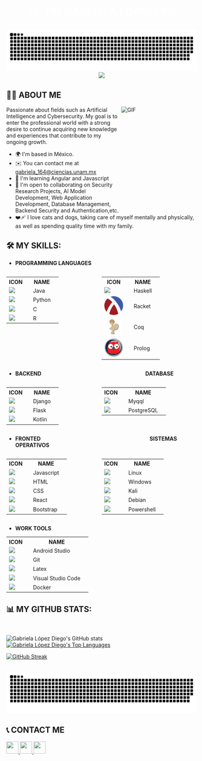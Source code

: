 <h1 align="center" style="color:#FFFFFF;">¡Hi, I'M GABRIELA LÓPEZ! 👽✨ </h1>

<div align="center">
  <img src="https://raw.githubusercontent.com/Elanza-48/Elanza-48/main/resources/img/github-contribution-grid-snake.svg"/>
  <br>
  
  <img src="https://readme-typing-svg.demolab.com?font=Fira+Code&size=22&duration=3000&pause=200&color=F6C140&random=false&width=435&lines=Computer+Science+Student;At+Faculty+of+Science%2C+UNAM" >
</div>

## 👧🏻 ABOUT ME 

<img align="right" alt="GIF" height="280" width="200"  src="https://i.giphy.com/media/v1.Y2lkPTc5MGI3NjExdm05bzZqNGtoODkxeDZtaXlvMWZlMzdtZXExdmx6dXJoZDd4dGx3cyZlcD12MV9pbnRlcm5hbF9naWZfYnlfaWQmY3Q9Zw/uWXDXIyrkLtA17XfTI/giphy.gif" />


<p>
Passionate about fields such as Artificial Intelligence and Cybersecurity. My goal is to enter
the professional world with a strong desire to continue acquiring new knowledge and experiences that contribute to my ongoing growth.
</p>

* 🌍  I'm based in México.
* ✉️  You can contact me at [gabriela\_164@ciencias.unam.mx](mailto:gabriela_164@ciencias.unam.mx)
* 🧠  I'm learning Angular and Javascript
* 🤝  I'm open to collaborating on Security Research Projects, AI Model Development, Web Application Development, Database Management, Backend Security and Authentication,etc.
* ❤️‍🩹 I love cats and dogs, taking care of myself mentally and physically, as well as spending quality time with my family. 


## 🛠️ MY SKILLS:

* **PROGRAMMING LANGUAGES**
<div style="display: flex; justify-content: space-around;">
<table>
  <tr>
    <th> ICON <th>
    <th> NAME <th>
  </tr>
  <tr>
    <td> 
    <img src="https://skillicons.dev/icons?i=java"/>
    <td>
    <td> Java  <td>
  </tr>
  <tr>
    <td> <img src="https://skillicons.dev/icons?i=py"/> <td>
    <td> Python <td>
  </tr>
  <tr>
    <td> <img src="https://skillicons.dev/icons?i=c"/> <td>
    <td> C  <td>
  </tr>
  <tr>
    <td> <img src="https://skillicons.dev/icons?i=r&theme=light"/> <td>
    <td> R <td>
  </tr>
</table>

<table>
  <tr>
    <th> ICON <th>
    <th> NAME <th>
  </tr>
  
  <tr>
    <td> <img src="https://skillicons.dev/icons?i=haskell&theme=light"/> <td>
    <td> Haskell <td>
    <tr>
      <td> <img src="img/racket.png" width="50"/> <td>
      <td> Racket <td>
    <tr>
      <td> <img src="img/coq.png" width="50"/> <td>
      <td> Coq <td>
    <tr>
      <td> <img src="img/prolog.png" width="50" /> <td>
      <td> Prolog <td>
  </tr>
</table>
</div>

* **BACKEND &nbsp;&nbsp;&nbsp;&nbsp;&nbsp;&nbsp;&nbsp;&nbsp;&nbsp;&nbsp;&nbsp;&nbsp;&nbsp;&nbsp;&nbsp;&nbsp;&nbsp;&nbsp;&nbsp;&nbsp;&nbsp;&nbsp;&nbsp;&nbsp;&nbsp;&nbsp;&nbsp;&nbsp;&nbsp;&nbsp;&nbsp;&nbsp;&nbsp;&nbsp;&nbsp;&nbsp;&nbsp;&nbsp;&nbsp;&nbsp;&nbsp;&nbsp;&nbsp;&nbsp;&nbsp;&nbsp;&nbsp;&nbsp;&nbsp;&nbsp;&nbsp;&nbsp;&nbsp;&nbsp;&nbsp;&nbsp;&nbsp;&nbsp;&nbsp;&nbsp;&nbsp;&nbsp;&nbsp;&nbsp;&nbsp;&nbsp;&nbsp;&nbsp;&nbsp;&nbsp;&nbsp;&nbsp;&nbsp;&nbsp;&nbsp;&nbsp;&nbsp;&nbsp;&nbsp;&nbsp;&nbsp; DATABASE**
<div style="display: flex; justify-content: space-around;">
<table>
  <tr>
    <th> ICON <th>
    <th> NAME <th>
  </tr>
  <tr>
    <td> 
    <img src="https://skillicons.dev/icons?i=django&theme=light"/>
    <td>
    <td> Django <td>
  </tr>
  <tr>
    <td> <img src="https://skillicons.dev/icons?i=flask&theme=light"/> <td>
    <td> Flask <td>
  </tr>
  <tr>
    <td> <img src="https://skillicons.dev/icons?i=kotlin&theme=light"/> <td>
    <td> Kotlin <td>
  </tr>
</table>

<table>
  <tr>
    <th> ICON <th>
    <th> NAME <th>
  </tr>
  <tr>
    <td> 
    <img src="https://skillicons.dev/icons?i=mysql&theme=light"/>
    <td>
    <td> Myqql <td>
  </tr>
  <tr>
    <td> <img src="https://skillicons.dev/icons?i=postgres&theme=light"/> <td>
    <td> PostgreSQL <td>
  </tr>
  <tr>
</table>
</div>

* **FRONTED &nbsp;&nbsp;&nbsp;&nbsp;&nbsp;&nbsp;&nbsp;&nbsp;&nbsp;&nbsp;&nbsp;&nbsp;&nbsp;&nbsp;&nbsp;&nbsp;&nbsp;&nbsp;&nbsp;&nbsp;&nbsp;&nbsp;&nbsp;&nbsp;&nbsp;&nbsp;&nbsp;&nbsp;&nbsp;&nbsp;&nbsp;&nbsp;&nbsp;&nbsp;&nbsp;&nbsp;&nbsp;&nbsp;&nbsp;&nbsp;&nbsp;&nbsp;&nbsp;&nbsp;&nbsp;&nbsp;&nbsp;&nbsp;&nbsp;&nbsp;&nbsp;&nbsp;&nbsp;&nbsp;&nbsp;&nbsp;&nbsp;&nbsp;&nbsp;&nbsp;&nbsp;&nbsp;&nbsp;&nbsp;&nbsp;&nbsp;&nbsp;&nbsp;&nbsp;&nbsp;&nbsp;&nbsp;&nbsp;&nbsp;&nbsp;&nbsp;&nbsp;&nbsp;&nbsp;&nbsp;&nbsp;&nbsp;&nbsp;&nbsp;&nbsp; SISTEMAS OPERATIVOS**
<div style="display: flex; justify-content: space-around;">
<table>
  <tr>
    <th> ICON <th>
    <th> NAME <th>
  </tr>
  <tr>
    <td> 
    <img src="https://skillicons.dev/icons?i=js&theme=light"/>
    <td>
    <td> Javascript <td>
  </tr>
  <tr>
    <td> <img src="https://skillicons.dev/icons?i=html&theme=light"/> <td>
    <td> HTML <td>
  </tr>
  <tr>
    <td> <img src="https://skillicons.dev/icons?i=css&theme=light"/> <td>
    <td> CSS <td>
  </tr>
  <tr>
    <td> <img src="https://skillicons.dev/icons?i=react"/> <td>
    <td> React <td>
  </tr>
  <tr>
    <td> <img src="https://skillicons.dev/icons?i=bootstrap"/> <td>
    <td> Bootstrap <td>
  </tr>
</table>


<table>
  <tr>
    <th> ICON <th>
    <th> NAME <th>
  </tr>
  <tr>
    <td> 
    <img src="https://skillicons.dev/icons?i=linux&theme=light"/>
    <td>
    <td> Linux  <td>
  </tr>
  <tr>
    <td> <img src="https://skillicons.dev/icons?i=ubuntu&theme=light"/> <td>
    <td> Windows <td>
  </tr>
  <tr>
    <td> <img src="https://skillicons.dev/icons?i=kali&theme=light"/> <td>
    <td> Kali  <td>
  </tr>
  <tr>
    <td> <img src="https://skillicons.dev/icons?i=debian&theme=light"/> <td>
    <td> Debian <td>
  </tr>
  <tr>
    <td> <img src="https://skillicons.dev/icons?i=powershell&theme=light"/> <td>
    <td> Powershell <td>
  </tr>
</table>
</div>



* **WORK TOOLS**
<div align="center">
<table>
  <tr>
    <th> ICON <th>
    <th> NAME <th>
  </tr>
  <tr>
    <td> 
    <img src="https://skillicons.dev/icons?i=androidstudio&theme=light"/>
    <td>
    <td> Android Studio  <td>
  </tr>
  <tr>
    <td> <img src="https://skillicons.dev/icons?i=git&theme=light"/> <td>
    <td> Git <td>
  </tr>
  
  <tr>
    <td> <img src="https://skillicons.dev/icons?i=latex&theme=light"/> <td>
    <td> Latex <td>
  </tr>
  <tr>
    <td> <img src="https://skillicons.dev/icons?i=vscode&theme=light"/> <td>
    <td> Visual Studio Code <td>
  </tr>
  <tr>
    <td> 
    <img src="https://skillicons.dev/icons?i=docker"/>
    <td>
    <td> Docker  <td>
  </tr>
</table>
</div>



## 📊 MY GITHUB STATS:
<br/>

![Gabriela López Diego's GitHub stats](https://github-readme-stats.vercel.app/api?username=Gabriela164&show_icons=true&theme=radical) <a href="https://github.com/SubhamRaoniar28/github-readme-stats"><img alt="Gabriela López Diego's Top Languages" src="https://github-readme-stats.vercel.app/api/top-langs/?username=Gabriela164&langs_count=8&count_private=true&layout=compact&theme=react&hide_border=true&bg_color=0D1117" /></a>


[![GitHub Streak](https://github-readme-streak-stats.herokuapp.com?user=Gabriela164&theme=radical&hide_border=true&date_format=M%20j%5B%2C%20Y%5D)](https://git.io/streak-stats)

<br>


<div align="center">
  <img src="https://raw.githubusercontent.com/Elanza-48/Elanza-48/main/resources/img/github-contribution-grid-snake.svg" />
  <br>

</div>

## 📞 CONTACT ME
<p align="left"> <a href="https://discord.com/users/1141448079644561538" target="_blank" rel="noreferrer"> <picture> <source media="(prefers-color-scheme: dark)" srcset="https://raw.githubusercontent.com/danielcranney/readme-generator/main/public/icons/socials/discord-dark.svg" /> <source media="(prefers-color-scheme: light)" srcset="https://raw.githubusercontent.com/danielcranney/readme-generator/main/public/icons/socials/discord.svg" /> <img src="https://raw.githubusercontent.com/danielcranney/readme-generator/main/public/icons/socials/discord.svg" width="32" height="32" /> </picture> </a> <a href="https://www.github.com/Gabriela164" target="_blank" rel="noreferrer"> <picture> <source media="(prefers-color-scheme: dark)" srcset="https://raw.githubusercontent.com/danielcranney/readme-generator/main/public/icons/socials/github-dark.svg" /> <source media="(prefers-color-scheme: light)" srcset="https://raw.githubusercontent.com/danielcranney/readme-generator/main/public/icons/socials/github.svg" /> <img src="https://raw.githubusercontent.com/danielcranney/readme-generator/main/public/icons/socials/github.svg" width="32" height="32" /> </picture> </a> <a href="https://www.linkedin.com/in/gabriela-l%C3%B3pez-diego-8479aa316/" target="_blank" rel="noreferrer"> <picture> <source media="(prefers-color-scheme: dark)" srcset="https://raw.githubusercontent.com/danielcranney/readme-generator/main/public/icons/socials/linkedin-dark.svg" /> <source media="(prefers-color-scheme: light)" srcset="https://raw.githubusercontent.com/danielcranney/readme-generator/main/public/icons/socials/linkedin.svg" /> <img src="https://raw.githubusercontent.com/danielcranney/readme-generator/main/public/icons/socials/linkedin.svg" width="32" height="32" /> </picture> </a></p>
